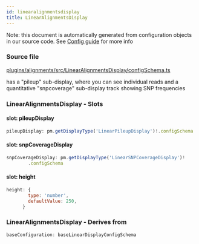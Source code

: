 ```yaml
---
id: linearalignmentsdisplay
title: LinearAlignmentsDisplay
---
```


Note: this document is automatically generated from configuration objects in our
source code. See [Config guide](/docs/config_guide) for more info

### Source file

[plugins/alignments/src/LinearAlignmentsDisplay/configSchema.ts](https://github.com/GMOD/jbrowse-components/blob/main/plugins/alignments/src/LinearAlignmentsDisplay/configSchema.ts)

has a "pileup" sub-display, where you can see individual reads and a
quantitative "snpcoverage" sub-display track showing SNP frequencies

### LinearAlignmentsDisplay - Slots

#### slot: pileupDisplay

```js
pileupDisplay: pm.getDisplayType('LinearPileupDisplay')!.configSchema
```

#### slot: snpCoverageDisplay

```js
snpCoverageDisplay: pm.getDisplayType('LinearSNPCoverageDisplay')!
        .configSchema
```

#### slot: height

```js
height: {
        type: 'number',
        defaultValue: 250,
      }
```

### LinearAlignmentsDisplay - Derives from

```js
baseConfiguration: baseLinearDisplayConfigSchema
```
